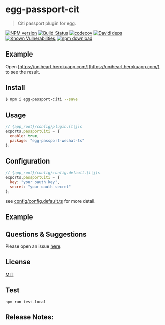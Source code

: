# egg-passport-cit

> Citi passport plugin for egg.

[![NPM version][npm-image]][npm-url]
[![Build Status](https://travis-ci.com/Jeff-Tian/egg-passport-citi.svg?branch=master)](https://travis-ci.com/Jeff-Tian/egg-passport-citi)
[![codecov](https://codecov.io/gh/Jeff-Tian/egg-passport-citi/branch/master/graph/badge.svg)](https://codecov.io/gh/Jeff-Tian/egg-passport-citi)
[![David deps][david-image]][david-url]
[![Known Vulnerabilities][snyk-image]][snyk-url]
[![npm download][download-image]][download-url]

[npm-image]: https://img.shields.io/npm/v/egg-passport-citi.svg?style=flat-square
[npm-url]: https://npmjs.org/package/egg-passport-citi
[david-image]: https://img.shields.io/david/jeff-tian/egg-passport-citi.svg?style=flat-square
[david-url]: https://david-dm.org/jeff-tian/egg-passport-citi
[snyk-image]: https://snyk.io/test/npm/egg-passport-citi/badge.svg?style=flat-square
[snyk-url]: https://snyk.io/test/npm/egg-passport-citi
[download-image]: https://img.shields.io/npm/dm/egg-passport-citi.svg?style=flat-square
[download-url]: https://npmjs.org/package/egg-passport-citi

<!--
Description here.
-->

## Example

Open [https://uniheart.herokuapp.com/](https://uniheart.herokuapp.com/) to see the result.

## Install

```bash
$ npm i egg-passport-citi --save
```

## Usage

```js
// {app_root}/config/plugin.[t|j]s
exports.passportCiti = {
  enable: true,
  package: "egg-passport-wechat-ts"
};
```

## Configuration

```js
// {app_root}/config/config.default.[t|j]s
exports.passportCiti = {
  key: "your oauth key",
  secret: "your oauth secret"
};
```

see [config/config.default.ts](config/config.default.ts) for more detail.

## Example

<!-- example here -->

## Questions & Suggestions

Please open an issue [here](https://github.com/eggjs/egg/issues).

## License

[MIT](LICENSE)

## Test

```shell
npm run test-local
```

## Release Notes:
